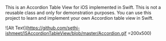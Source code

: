 This is an Accordion Table View for iOS implemented in Swift. This is not a reusable class and only for demonstration purposes. You can use this project to learn and implement your own Accordion table view in Swift. 

![Alt Text](https://github.com/sethi-ishmeet/ISAccordionTableView/blob/master/Accordion.gif =200x500)
